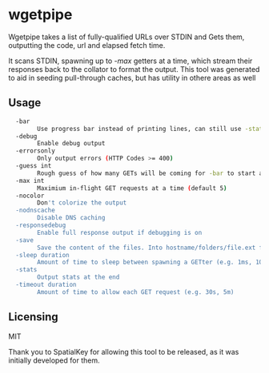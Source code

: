 # wgetpipe
Wgetpipe takes a list of fully-qualified URLs over STDIN and Gets them, outputting the code, url and elapsed fetch time. 

It scans STDIN, spawning up to _-max_ getters at a time, which stream their responses back to the collator to format the output. This tool was generated to aid in seeding pull-through caches, but has utility in othere areas as well

## Usage

```BASH
  -bar
    	Use progress bar instead of printing lines, can still use -stats
  -debug
    	Enable debug output
  -errorsonly
    	Only output errors (HTTP Codes >= 400)
  -guess int
    	Rough guess of how many GETs will be coming for -bar to start at. It will adjust
  -max int
    	Maximium in-flight GET requests at a time (default 5)
  -nocolor
    	Don't colorize the output
  -nodnscache
    	Disable DNS caching
  -responsedebug
    	Enable full response output if debugging is on
  -save
    	Save the content of the files. Into hostname/folders/file.ext files
  -sleep duration
    	Amount of time to sleep between spawning a GETter (e.g. 1ms, 10s)
  -stats
    	Output stats at the end
  -timeout duration
    	Amount of time to allow each GET request (e.g. 30s, 5m)
```

## Licensing

MIT

Thank you to SpatialKey for allowing this tool to be released, as it was initially developed for them.

